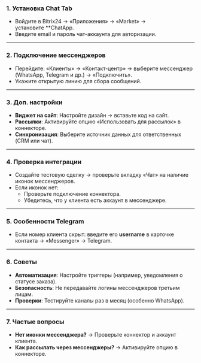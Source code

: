 ### **1. Установка Chat Tab**

- Войдите в Bitrix24 → «Приложения» → «Market» → установите **ChatApp.
- Введите email и пароль чат-аккаунта для авторизации.
---
### **2. Подключение мессенджеров**

- Перейдите: «Клиенты» → «Контакт-центр» → выберите мессенджер (WhatsApp, Telegram и др.) → «Подключить».
- Укажите открытую линию для сбора сообщений.
---
### **3. Доп. настройки**

- **Виджет на сайт**: Настройте дизайн → вставьте код на сайт.
- **Рассылки**: Активируйте опцию «Использовать для рассылок» в коннекторе.
- **Синхронизация**: Выберите источник данных для ответственных (CRM или чат).
---
### **4. Проверка интеграции**

- Создайте тестовую сделку → проверьте вкладку «Чат» на наличие иконок мессенджеров.
- Если иконок нет:
    - Проверьте подключение коннектора.
    - Убедитесь, что у клиента есть аккаунт в мессенджере.
---
### **5. Особенности Telegram**

- Если номер клиента скрыт: введите его **username** в карточке контакта → «Messenger» → Telegram.
---

### **6. Советы**

- **Автоматизация**: Настройте триггеры (например, уведомления о статусе заказа).
- **Безопасность**: Не передавайте логины мессенджеров третьим лицам.
- **Проверки**: Тестируйте каналы раз в месяц (особенно WhatsApp).

---

### **7. Частые вопросы**

- **Нет иконки мессенджера?** → Проверьте коннектор и аккаунт клиента.
- **Как рассылать через мессенджеры?** → Активируйте опцию в коннекторе.